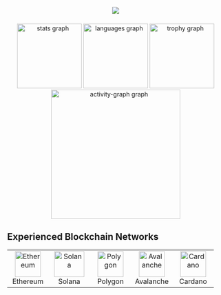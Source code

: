 <p align="center">
  <a href="https://github.com/climax1115">
    <img src="https://readme-typing-svg.herokuapp.com?font=Fira+Code&weight=700&size=45&duration=2000&pause=1000&color=0C6CF7&center=true&vCenter=true&random=false&width=1200&height=100&lines=Full+Stack+Blockchain+Developer;5+years+of+experience;High+productivity+%26+Best+communication">
  </a>
</p>

###
<div align="center">
  <img src="https://github-readme-stats.vercel.app/api?username=kallis312&hide_title=false&hide_rank=false&show_icons=true&include_all_commits=true&count_private=true&disable_animations=true&theme=dracula&locale=en&hide_border=true&order=1" height="150" alt="stats graph"  />
  <img src="https://github-readme-stats.vercel.app/api/top-langs?username=kallis312&locale=en&hide_title=false&layout=compact&card_width=320&langs_count=6&theme=dracula&disable_animations=true&hide_border=true&order=2" height="150" alt="languages graph"  />
  <img src="https://github-profile-trophy.vercel.app?username=kallis312&theme=dracula&column=10&row=2&margin-w=15&margin-h=0&no-bg=false&no-frame=true&order=4&disable_animations=true" height="150" alt="trophy graph"  />
  <img src="https://github-readme-activity-graph.vercel.app/graph?username=kallis312&radius=8&theme=dracula&area=true&order=5&hide_border=true&hide_title=false&disable_animations=true" height="300" alt="activity-graph graph"  />
</div>

###

## Experienced Blockchain Networks

<table>
  <tr>
    <td align="center" width="80">
      <a href="#macropower-tech">
        <img src="./assets/logo/ethereum.png" width="60" height="60" alt="Ethereum" />
      </a>
      <br>Ethereum
    </td>
     <td align="center" width="80">
      <a href="#macropower-tech">
        <img src="./assets/logo/solana.png" width="70" height="60" alt="Solana" />
      </a>
      <br>Solana
    </td>
    <td align="center" width="80">
      <a href="#macropower-tech">
        <img src="./assets/logo/polygon.png" width="60" height="60" alt="Polygon" />
      </a>
      <br>Polygon
    </td>
    <td align="center" width="80">
      <a href="#macropower-tech">
        <img src="./assets/logo/avalanche.png" width="60" height="60" alt="Avalanche" />
      </a>
      <br>Avalanche
    </td>
    <td align="center" width="80">
      <a href="#macropower-tech">
        <img src="./assets/logo/cardano.png" width="60" height="60" alt="Cardano" />
      </a>
      <br>Cardano
    </td>
    </tr>
</table>

